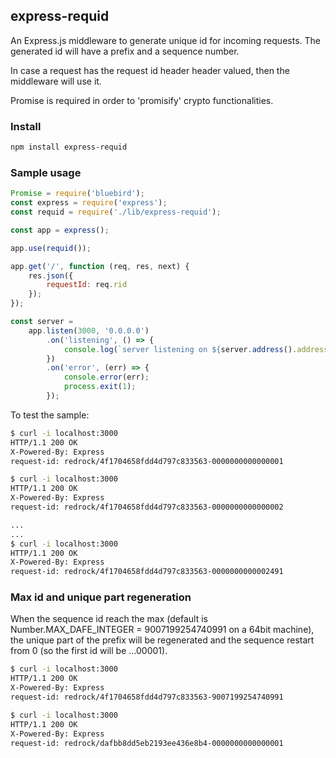 ## express-requid

An Express.js middleware to generate unique id for incoming requests. The generated id will have a prefix and a sequence number.

In case a request has the request id header header valued, then the middleware will use it.

Promise is required in order to 'promisify' crypto functionalities.

### Install
```bash
npm install express-requid
```

### Sample usage
```js
Promise = require('bluebird');
const express = require('express');
const requid = require('./lib/express-requid');

const app = express();

app.use(requid());

app.get('/', function (req, res, next) {
    res.json({
        requestId: req.rid
    });
});

const server =
    app.listen(3000, '0.0.0.0')
        .on('listening', () => {
            console.log(`server listening on ${server.address().address}:${server.address().port}`);
        })
        .on('error', (err) => {
            console.error(err);
            process.exit(1);
        });
```

To test the sample:
```bash
$ curl -i localhost:3000
HTTP/1.1 200 OK
X-Powered-By: Express
request-id: redrock/4f1704658fdd4d797c833563-0000000000000001

$ curl -i localhost:3000
HTTP/1.1 200 OK
X-Powered-By: Express
request-id: redrock/4f1704658fdd4d797c833563-0000000000000002

...
...
$ curl -i localhost:3000
HTTP/1.1 200 OK
X-Powered-By: Express
request-id: redrock/4f1704658fdd4d797c833563-0000000000002491
```

### Max id and unique part regeneration
When the sequence id reach the max (default is Number.MAX_DAFE_INTEGER = 9007199254740991 on a 64bit machine), the unique part of the prefix will be regenerated and the sequence restart from 0 (so the first id will be ...00001).
```bash
$ curl -i localhost:3000
HTTP/1.1 200 OK
X-Powered-By: Express
request-id: redrock/4f1704658fdd4d797c833563-9007199254740991

$ curl -i localhost:3000
HTTP/1.1 200 OK
X-Powered-By: Express
request-id: redrock/dafbb8dd5eb2193ee436e8b4-0000000000000001

```